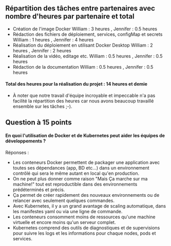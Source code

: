 ## Répartition des tâches entre partenaires avec nombre d'heures par partenaire et total 

- Création de l'image Docker
William : 3 heures , Jennifer : 0.5 heures
- Rédaction des fichiers de déploiement, services, configMap et secrets
William : 1 heures , Jennifer : 4 heures
- Réalisation du déploiement en utilisant Docker Desktop
William : 2 heures , Jennifer : 2 heures
- Réalisation de la vidéo, editage etc.
  William : 0.5 heures , Jennifer : 0.5 heures 
- Rédaction de la documentation
William : 0.5 heures , Jennifer : 0.5 heures
#### Total des heures pour la réalisation du projet : 14 heures et demie
* À noter que notre travail d'équipe incroyable et impeccable n'a pas facilité la répartition des heures car nous avons beaucoup travaillé ensemble sur les tâches ;-).

## Question à 15 points
#### En quoi l'utilisation de Docker et de Kubernetes peut aider les équipes de développements ?
Réponses : 

- Les conteneurs Docker permettent de packager une application avec toutes ses dépendances (app, BD etc...) dans un environnement contrôlé qui sera le même autant en local qu'en production.
- On ne peut plus donner comme raison "Mais Ça marche sur ma machine!" tout est reproductible dans des environnements prédéterminés et précis.
- Ça permet de créer rapidement des nouveaux environnements ou de relancer avec seulement quelques commandes.
- Avec Kubernetes, il y a un grand avantage de scaling automatique, dans les manifestes yaml ou via une ligne de commande.
- Les conteneurs consomment moins de ressources qu'une machine virtuelle et encore moins qu'un serveur complet.
- Kubernetes comprend des outils de diagnostiques et de supervisions pour suivre les logs et les informations pour chaque nodes, pods et services. 
  
